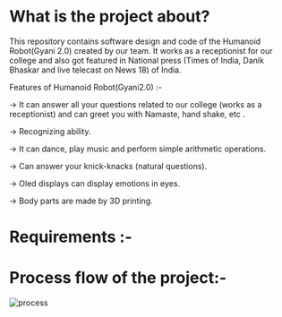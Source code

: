 # What is the project about?
This repository contains software design and code of the Humanoid Robot(Gyani 2.0) created by our team. It works as a receptionist for our college and also got featured in National press (Times of India, Danik Bhaskar and live telecast on News 18) of India.

Features of Humanoid Robot(Gyani2.0) :-

-> It can answer all your questions related to our college (works as a receptionist) and can greet you with Namaste, hand shake, etc .

-> Recognizing ability.

-> It can dance, play music and perform simple arithmetic operations.

-> Can answer your knick-knacks (natural questions).

-> Oled displays can display emotions in eyes. 

-> Body parts are made by 3D printing.
# Requirements :-


# Process flow of the project:-
![process](https://user-images.githubusercontent.com/39646018/58369617-817f6d80-7f1a-11e9-9427-c5bdfd5c733e.png)



